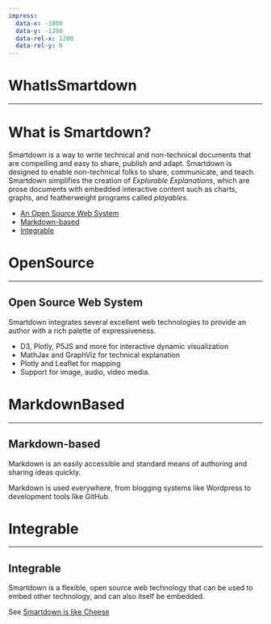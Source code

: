 ```yaml
---
impress:
  data-x: -1800
  data-y: -1200
  data-rel-x: 1200
  data-rel-y: 0
---
```


# WhatIsSmartdown
---

# What is Smartdown?

Smartdown is a way to write technical and non-technical documents that are compelling and easy to share, publish and adapt. Smartdown is designed to enable non-technical folks to share, communicate, and teach. Smartdown simplifies the creation of *Explorable Explanations*, which are prose documents with embedded interactive content such as charts, graphs, and featherweight programs called *playables*.

- [An Open Source Web System](:@OpenSource)
- [Markdown-based](:@MarkdownBased)
- [Integrable ](:@Integrable)


# OpenSource
---

## Open Source Web System

Smartdown integrates several excellent web technologies to provide an author with a rich palette of expressiveness.

- D3, Plotly, P5JS and more for interactive dynamic visualization
- MathJax and GraphViz for technical explanation
- Plotly and Leaflet for mapping
- Support for image, audio, video media.


# MarkdownBased
---

## Markdown-based

Markdown is an easily accessible and standard means of authoring and sharing ideas quickly.

Markdown is used everywhere, from blogging systems like Wordpress to development tools like GitHub.


# Integrable
---

## Integrable

Smartdown is a flexible, open source web technology that can be used to embed other technology, and can also itself be embedded.

See [Smartdown is like Cheese](:@Cheese)

